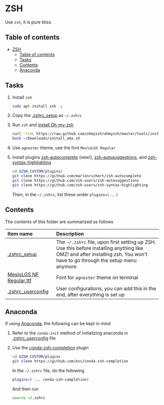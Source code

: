 # ZSH

Use `zsh`, it is pure bliss.

## Table of contents

- [ZSH](#zsh)
    - [Table of contents](#table-of-contents)
    - [Tasks](#tasks)
    - [Contents](#contents)
    - [Anaconda](#anaconda)

## Tasks

1. Install `zsh`

    ```bash
    sudo apt install zsh -y
    ```

2. Copy the [.zshrc_setup](./.zshrc_setup) as `~/.zshrc`
3. Run `zsh` and [install Oh-my-zsh](https://ohmyz.sh/#install)

    ```bash
    curl -fsSL https://raw.github.com/ohmyzsh/ohmyzsh/master/tools/install.sh > ~/Downloads/install_omz.sh
    bash ~/Downloads/install_omz.sh
    ```

4. Use `agnoster` theme, use the font `MesloLGS Regular`
5. Install plugins [zsh-autocomplete](https://github.com/marlonrichert/zsh-autocomplete) (new!), [zsh-autosuggestions](https://github.com/zsh-users/zsh-autosuggestions), and [zsh-syntax-highlighting](https://github.com/zsh-users/zsh-syntax-highlighting)

    ```sh
    cd $ZSH_CUSTOM/plugins/
    git clone https://github.com/marlonrichert/zsh-autocomplete
    git clone https://github.com/zsh-users/zsh-autosuggestions
    git clone https://github.com/zsh-users/zsh-syntax-highlighting
    ```

    Then, in the `~/.zshrc`, list these under `plugins=(...)`

## Contents

The contents of this folder are summarized as follows

| Item name | Description |
| :---- | :---- |
| [.zshrc_setup](./.zshrc_setup) | The `~/.zshrc` file, upon first setting up ZSH. Use this before installing anything like OMZ! and after installing zsh. You won't have to go through the setup menu anymore. |
| [MesloLGS NF Regular.ttf](./MesloLGS%20NF%20Regular.ttf) | Font for `agnoster` theme on terminal |
| [.zshrc_userconfig](./.zshrc_userconfig) | User configurations, you can add this in the end, after everything is set up |

## Anaconda

If using [Anaconda](https://www.anaconda.com/products/individual), the following can be kept in mind

1. Refer to the `conda-init` method of initializing anaconda in [.zshrc_userconfig](./.zshrc_userconfig) file
2. Use the [conda-zsh-completion](https://github.com/esc/conda-zsh-completion) plugin

    ```bash
    cd $ZSH_CUSTOM/plugins
    git clone https://github.com/esc/conda-zsh-completion
    ```

    In the `~/.zshrc` file, do the following

    ```bash
    plugins=( ... conda-zsh-completion)
    ```

    And then run

    ```bash
    source ~/.zshrc
    ```
